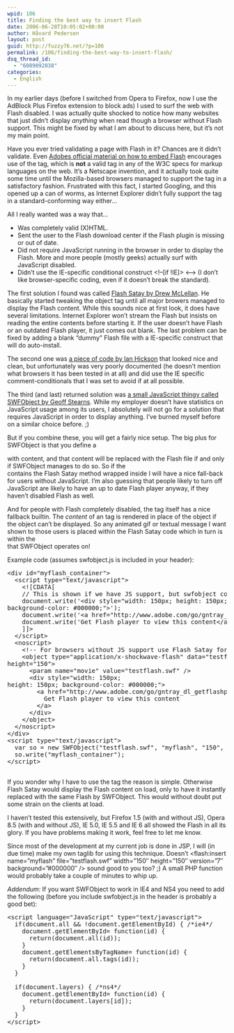 ```yaml
---
wpid: 106
title: Finding the best way to insert Flash
date: 2006-06-28T10:05:02+00:00
author: Håvard Pedersen
layout: post
guid: http://fuzzy76.net/?p=106
permalink: /106/finding-the-best-way-to-insert-flash/
dsq_thread_id:
  - "6089092038"
categories:
  - English
---
```

In my earlier days (before I switched from Opera to Firefox, now I use the AdBlock Plus Firefox extension to block ads) I used to surf the web with Flash disabled. I was actually quite shocked to notice how many websites that just didn&#8217;t display _anything_ when read though a browser without Flash support. This might be fixed by what I am about to discuss here, but it&#8217;s not my main point.

Have you ever tried validating a page with Flash in it? Chances are it didn&#8217;t validate. Even [Adobes official material on how to embed Flash](http://www.adobe.com/cfusion/knowledgebase/index.cfm?id=tn_4150) encourages use of the <embed> tag, which is **not** a valid tag in any of the W3C specs for markup languages on the web. It&#8217;s a Netscape invention, and it actually took quite some time until the Mozilla-based browsers managed to support the <object> tag in a satisfactory fashion. Frustrated with this fact, I started Googling, and this opened up a can of worms, as Internet Explorer didn&#8217;t fully support the <object> tag in a standard-conforming way either&#8230;

All I really wanted was a way that&#8230;

  * Was completely valid (X)HTML.
  * Sent the user to the Flash download center if the Flash plugin is missing or out of date.
  * Did not require JavaScript running in the browser in order to display the Flash. More and more people (mostly geeks) actually surf with JavaScript disabled.
  * Didn&#8217;t use the IE-specific conditional construct <!&#8211;[if !IE]> <&#8211;> (I don&#8217;t like browser-specific coding, even if it doesn&#8217;t break the standard).

<!--more-->

The first solution I found was called [Flash Satay by Drew McLellan](http://alistapart.com/articles/flashsatay/). He basically started tweaking the object tag until all major browers managed to display the Flash content. While this sounds nice at first look, it does have several limitations. Internet Explorer won&#8217;t stream the Flash but insists on reading the entire contents before starting it. If the user doesn&#8217;t have Flash or an outdated Flash player, it just comes out blank. The last problem can be fixed by adding a blank &#8220;dummy&#8221; Flash file with a IE-specific construct that will do auto-install.

The second one was [a piece of code by Ian Hickson](http://ln.hixie.ch/?start=1081798064&count=1) that looked nice and clean, but unfortunately was very poorly documented (he doesn&#8217;t mention what browsers it has been tested in at all) and did use the IE specific comment-conditionals that I was set to avoid if at all possible.

The third (and last) returned solution was [a small JavaScript thingy called SWFObject by Geoff Stearns](http://blog.deconcept.com/swfobject/). While my employer doesn&#8217;t have statistics on JavaScript usage among its users, I absolutely will not go for a solution that requires JavaScript in order to display anything. I&#8217;ve burned myself before on a similar choice before. ;)

But if you combine these, you will get a fairly nice setup. The big plus for SWFObject is that you define a <div> with content, and that content will be replaced with the Flash file if and only if SWFObject manages to do so. So if the <div> contains the Flash Satay method wrapped inside <noscript> I will have a nice fall-back for users without JavaScript. I&#8217;m also guessing that people likely to turn off JavaScript are likely to have an up to date Flash player anyway, if they haven&#8217;t disabled Flash as well.

And for people with Flash completely disabled, the <object> tag itself has a nice fallback builtin. The _content_ of an <object> tag is rendered in place of the object if the object can&#8217;t be displayed. So any animated gif or textual message I want shown to those users is placed within the Flash Satay code which in turn is within the <div> that SWFObject operates on!

Example code (assumes swfobject.js is included in your header):

<pre>&lt;div id="myflash_container"&gt;
  &lt;script type="text/javascript"&gt;
    &lt;![CDATA[
    // This is shown if we have JS support, but swfobject couldn't find a Flash plugin
    document.write('&lt;div style="width: 150px; height: 150px;
background-color: #000000;"&gt;');
    document.write('&lt;a href="http://www.adobe.com/go/gntray_dl_getflashplayer"&gt;');
    document.write('Get Flash player to view this content&lt;/a&gt;&lt;/div&gt;');
    ]]&gt;
  &lt;/script&gt;
  &lt;noscript&gt;
    &lt;!-- For browsers without JS support use Flash Satay for fallback --&gt;
    &lt;object type="application/x-shockwave-flash" data="testflash.swf" width="150"
height="150"&gt;
      &lt;param name="movie" value="testflash.swf" /&gt;
      &lt;div style="width: 150px; 
height: 150px; background-color: #000000;"&gt;
        &lt;a href="http://www.adobe.com/go/gntray_dl_getflashplayer"&gt;
          Get Flash player to view this content
        &lt;/a&gt;
      &lt;/div&gt;
    &lt;/object&gt;
  &lt;/noscript&gt;
&lt;/div&gt;
&lt;script type="text/javascript"&gt;
  var so = new SWFObject("testflash.swf", "myflash", "150", "150", "7", "#000000");
  so.write("myflash_container");
&lt;/script&gt;

</pre>

If you wonder why I have to use the <nocscript> tag the reason is simple. Otherwise Flash Satay would display the Flash content on load, only to have it instantly replaced with the same Flash by SWFObject. This would without doubt put some strain on the clients at load.

I haven&#8217;t tested this extensively, but Firefox 1.5 (with and without JS), Opera 8.5 (with and without JS), IE 5.0, IE 5.5 and IE 6 all showed the Flash in all its glory. If you have problems making it work, feel free to let me know.

Since most of the development at my current job is done in JSP, I will (in due time) make my own taglib for using this technique. Doesn&#8217;t <flash:insert name=&#8221;myflash&#8221; file=&#8221;testflash.swf&#8221; width=&#8221;150&#8243; height=&#8221;150&#8243; version=&#8221;7&#8243; background=&#8221;#000000&#8243; /> sound good to you too? ;) A small PHP function would probably take a couple of minutes to whip up.

_Addendum:_ If you want SWFObject to work in IE4 and NS4 you need to add the following (before you include swfobject.js in the header is probably a good bet):

<pre>&lt;script language="JavaScript" type="text/javascript"&gt;
  if(document.all && !document.getElementById) { /*ie4*/
    document.getElementById= function(id) {
      return(document.all(id));
    }
    document.getElementsByTagName= function(id) {
      return(document.all.tags(id));
    }
  }

  if(document.layers) { /*ns4*/
    document.getElementById= function(id) {
      return(document.layers[id]);
    }
  }
&lt;/script&gt;

</pre>
